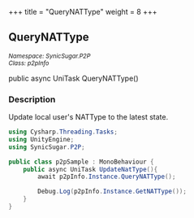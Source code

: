 +++
title = "QueryNATType"
weight = 8
+++
## QueryNATType
<small>*Namespace: SynicSugar.P2P* <br>
*Class: p2pInfo* </small>

public async UniTask QueryNATType()


### Description
Update local user's NATType to the latest state.


```cs
using Cysharp.Threading.Tasks;
using UnityEngine;
using SynicSugar.P2P;

public class p2pSample : MonoBehaviour {
    public async UniTask UpdateNatType(){
        await p2pInfo.Instance.QueryNATType();

        Debug.Log(p2pInfo.Instance.GetNATType());
    }
}
```